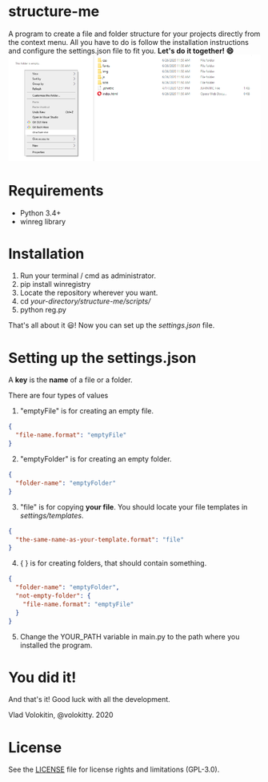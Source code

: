# structure-me
A program to create a file and folder structure for your projects directly from the context menu.
All you have to do is follow the installation instructions and configure the settings.json file to fit you. 
**Let's do it together! :smile:**
![Image of structure-me](https://raw.githubusercontent.com/volokitty/structure-me/master/settings/img/structure-me.png)

# Requirements
* Python 3.4+
* winreg library

# Installation
1. Run your terminal / cmd as administrator.
2. pip install winregistry
3. Locate the repository wherever you want.
4. cd *your-directory/structure-me/scripts/*
5. python reg.py

That's all about it :smiley:! Now you can set up the *settings.json* file.

# Setting up the settings.json
A **key** is the **name** of a file or a folder.

There are four types of values
1. "emptyFile" is for creating an empty file.
```json
{
  "file-name.format": "emptyFile"
}
```

2. "emptyFolder" is for creating an empty folder.
```json
{
  "folder-name": "emptyFolder"
}
```

3. "file" is for copying **your file**. You should locate your file templates in *settings/templates*.
```json
{
  "the-same-name-as-your-template.format": "file"
}
```

4. { } is for creating folders, that should contain something.
```json
{
  "folder-name": "emptyFolder",
  "not-empty-folder": {
    "file-name.format": "emptyFile"
  }
}
```

5. Change the YOUR_PATH variable in main.py to the path where you installed the program.

# You did it!
And that's it! Good luck with all the development.

Vlad Volokitin, @volokitty. 2020

# License
See the [LICENSE](https://github.com/volokitty/structure-me/blob/master/LICENSE) file for license rights and limitations (GPL-3.0).
